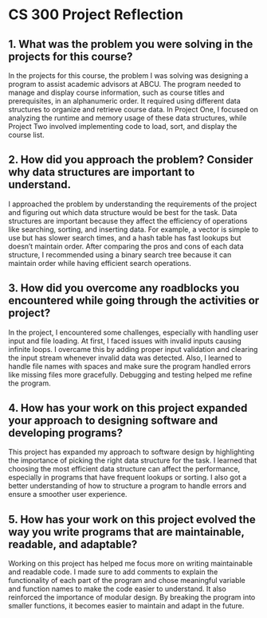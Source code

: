 # CS 300 Project Reflection

## 1. What was the problem you were solving in the projects for this course?
In the projects for this course, the problem I was solving was designing a program to assist academic advisors at ABCU. The program needed to manage and display course information, such as course titles and prerequisites, in an alphanumeric order. It required using different data structures to organize and retrieve course data. In Project One, I focused on analyzing the runtime and memory usage of these data structures, while Project Two involved implementing code to load, sort, and display the course list.

## 2. How did you approach the problem? Consider why data structures are important to understand.
I approached the problem by understanding the requirements of the project and figuring out which data structure would be best for the task. Data structures are important because they affect the efficiency of operations like searching, sorting, and inserting data. For example, a vector is simple to use but has slower search times, and a hash table has fast lookups but doesn’t maintain order. After comparing the pros and cons of each data structure, I recommended using a binary search tree because it can maintain order while having efficient search operations.

## 3. How did you overcome any roadblocks you encountered while going through the activities or project?
In the project, I encountered some challenges, especially with handling user input and file loading. At first, I faced issues with invalid inputs causing infinite loops. I overcame this by adding proper input validation and clearing the input stream whenever invalid data was detected. Also, I learned to handle file names with spaces and make sure the program handled errors like missing files more gracefully. Debugging and testing helped me refine the program.

## 4. How has your work on this project expanded your approach to designing software and developing programs?
This project has expanded my approach to software design by highlighting the importance of picking the right data structure for the task. I learned that choosing the most efficient data structure can affect the performance, especially in programs that have frequent lookups or sorting. I also got a better understanding of how to structure a program to handle errors and ensure a smoother user experience.

## 5. How has your work on this project evolved the way you write programs that are maintainable, readable, and adaptable?
Working on this project has helped me focus more on writing maintainable and readable code. I made sure to add comments to explain the functionality of each part of the program and chose meaningful variable and function names to make the code easier to understand. It also reinforced the importance of modular design. By breaking the program into smaller functions, it becomes easier to maintain and adapt in the future.
